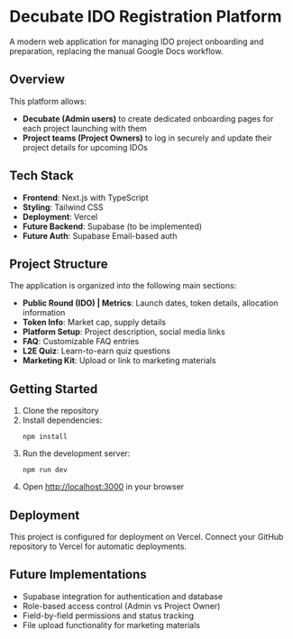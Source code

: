 # Decubate IDO Registration Platform

A modern web application for managing IDO project onboarding and preparation, replacing the manual Google Docs workflow.

## Overview

This platform allows:
- **Decubate (Admin users)** to create dedicated onboarding pages for each project launching with them
- **Project teams (Project Owners)** to log in securely and update their project details for upcoming IDOs

## Tech Stack

- **Frontend**: Next.js with TypeScript
- **Styling**: Tailwind CSS
- **Deployment**: Vercel
- **Future Backend**: Supabase (to be implemented)
- **Future Auth**: Supabase Email-based auth

## Project Structure

The application is organized into the following main sections:

- **Public Round (IDO) | Metrics**: Launch dates, token details, allocation information
- **Token Info**: Market cap, supply details
- **Platform Setup**: Project description, social media links
- **FAQ**: Customizable FAQ entries
- **L2E Quiz**: Learn-to-earn quiz questions
- **Marketing Kit**: Upload or link to marketing materials

## Getting Started

1. Clone the repository
2. Install dependencies:
   ```
   npm install
   ```
3. Run the development server:
   ```
   npm run dev
   ```
4. Open [http://localhost:3000](http://localhost:3000) in your browser

## Deployment

This project is configured for deployment on Vercel. Connect your GitHub repository to Vercel for automatic deployments.

## Future Implementations

- Supabase integration for authentication and database
- Role-based access control (Admin vs Project Owner)
- Field-by-field permissions and status tracking
- File upload functionality for marketing materials